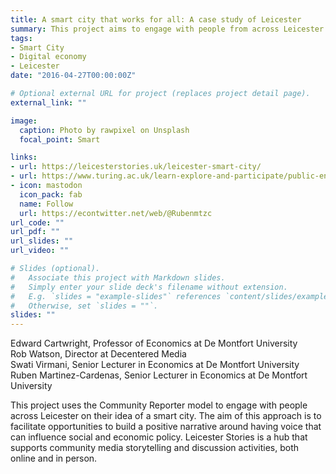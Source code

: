 ```yaml
---
title: A smart city that works for all: A case study of Leicester
summary: This project aims to engage with people from across Leicester to inform policy, shape the delivery of the smart city, and explore how people can benefit from the opportunities that a smart city will provide. 
tags:
- Smart City
- Digital economy
- Leicester
date: "2016-04-27T00:00:00Z"

# Optional external URL for project (replaces project detail page).
external_link: ""

image:
  caption: Photo by rawpixel on Unsplash
  focal_point: Smart

links:
- url: https://leicesterstories.uk/leicester-smart-city/
- url: https://www.turing.ac.uk/learn-explore-and-participate/public-engagement-grant-award-2022
- icon: mastodon
  icon_pack: fab
  name: Follow
  url: https://econtwitter.net/web/@Rubenmtzc
url_code: ""
url_pdf: ""
url_slides: ""
url_video: ""

# Slides (optional).
#   Associate this project with Markdown slides.
#   Simply enter your slide deck's filename without extension.
#   E.g. `slides = "example-slides"` references `content/slides/example-slides.md`.
#   Otherwise, set `slides = ""`.
slides: ""
---
```

Edward Cartwright, Professor of Economics at De Montfort University 	
Rob Watson, Director at Decentered Media 	
Swati Virmani, Senior Lecturer in Economics at De Montfort University 	
Ruben Martinez-Cardenas, Senior Lecturer in Economics at De Montfort University 

This project uses the Community Reporter model to engage with people across Leicester on their idea of a smart city. 
The aim of this approach is to facilitate opportunities to build a positive narrative around having voice that can influence social and economic policy. 
Leicester Stories is a hub that supports community media storytelling and discussion activities, both online and in person. 
